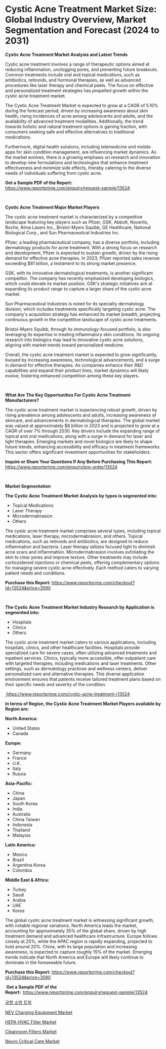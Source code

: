 <p><h1>Cystic Acne Treatment Market Size: Global Industry Overview, Market Segmentation and Forecast (2024 to 2031)</h1></p><p><strong>Cystic Acne Treatment Market Analysis and Latest Trends</strong></p>
<p><p>Cystic acne treatment involves a range of therapeutic options aimed at reducing inflammation, unclogging pores, and preventing future breakouts. Common treatments include oral and topical medications, such as antibiotics, retinoids, and hormonal therapies, as well as advanced procedures like laser therapy and chemical peels. The focus on effective and personalized treatment strategies has propelled growth within the cystic acne treatment market.</p><p>The Cystic Acne Treatment Market is expected to grow at a CAGR of 5.10% during the forecast period, driven by increasing awareness about skin health, rising incidences of acne among adolescents and adults, and the availability of advanced treatment modalities. Additionally, the trend towards holistic and natural treatment options is gaining traction, with consumers seeking safe and effective alternatives to traditional medications.</p><p>Furthermore, digital health solutions, including telemedicine and mobile apps for skin condition management, are influencing market dynamics. As the market evolves, there is a growing emphasis on research and innovation to develop new formulations and technologies that enhance treatment effectiveness and minimize side effects, thereby catering to the diverse needs of individuals suffering from cystic acne.</p></p>
<p><strong>Get a Sample PDF of the Report:&nbsp;</strong> <a href="https://www.reportprime.com/enquiry/request-sample/13524">https://www.reportprime.com/enquiry/request-sample/13524</a></p>
<p>&nbsp;</p>
<p><strong>Cystic Acne Treatment Major Market Players</strong></p>
<p><p>The cystic acne treatment market is characterized by a competitive landscape featuring key players such as Pfizer, GSK, Abbott, Novartis, Roche, Alma Lasers Inc., Bristol-Myers Squibb, GE Healthcare, National Biological Corp., and Sun Pharmaceutical Industries Inc. </p><p>Pfizer, a leading pharmaceutical company, has a diverse portfolio, including dermatology products for acne treatment. With a strong focus on research and development, Pfizer is expected to sustain growth, driven by the rising demand for effective acne therapies. In 2023, Pfizer reported sales revenue exceeding $81 billion, a testament to its strong market presence.</p><p>GSK, with its innovative dermatological treatments, is another significant competitor. The company has recently emphasized developing biologics, which could elevate its market position. GSK's strategic initiatives aim at expanding its product range to capture a larger share of the cystic acne market.</p><p>Sun Pharmaceutical Industries is noted for its specialty dermatology division, which includes treatments specifically targeting cystic acne. The company's acquisition strategy has enhanced its market breadth, projecting continuous growth in the competitive landscape of cystic acne treatments.</p><p>Bristol-Myers Squibb, through its immunology-focused portfolio, is also leveraging its expertise in treating inflammatory skin conditions. Its ongoing research into biologics may lead to innovative cystic acne solutions, aligning with market trends toward personalized medicine.</p><p>Overall, the cystic acne treatment market is expected to grow significantly, buoyed by increasing awareness, technological advancements, and a surge in demand for effective therapies. As companies enhance their R&D capabilities and expand their product lines, market dynamics will likely evolve, fostering enhanced competition among these key players.</p></p>
<p>&nbsp;</p>
<p><strong>What Are The Key Opportunities For Cystic Acne Treatment Manufacturers?</strong></p>
<p><p>The cystic acne treatment market is experiencing robust growth, driven by rising prevalence among adolescents and adults, increasing awareness of skincare, and advancements in dermatological therapies. The global market was valued at approximately $6 billion in 2023 and is projected to grow at a CAGR of over 7% through 2030. Key drivers include the expanding range of topical and oral medications, along with a surge in demand for laser and light therapies. Emerging markets and novel biologics are likely to shape future trends, enhancing accessibility and efficacy in treatment frameworks. This sector offers significant investment opportunities for stakeholders.</p></p>
<p><strong>Inquire or Share Your Questions If Any Before Purchasing This Report:</strong> <a href="https://www.reportprime.com/enquiry/pre-order/13524">https://www.reportprime.com/enquiry/pre-order/13524</a></p>
<p>&nbsp;</p>
<p><strong>Market Segmentation</strong></p>
<p><strong>The Cystic Acne Treatment Market Analysis by types is segmented into:</strong></p>
<p><ul><li>Topical Medications</li><li>Laser Therapy</li><li>Microdermabrasion</li><li>Others</li></ul></p>
<p><p>The cystic acne treatment market comprises several types, including topical medications, laser therapy, microdermabrasion, and others. Topical medications, such as retinoids and antibiotics, are designed to reduce inflammation and bacteria. Laser therapy utilizes focused light to diminish acne scars and inflammation. Microdermabrasion involves exfoliating the skin to clear pores and improve texture. Other treatments may include corticosteroid injections or chemical peels, offering complementary options for managing severe cystic acne effectively. Each method caters to varying patient needs and conditions.</p></p>
<p><strong>Purchase this Report:&nbsp;</strong><a href="https://www.reportprime.com/checkout?id=13524&price=3590">https://www.reportprime.com/checkout?id=13524&price=3590</a></p>
<p>&nbsp;</p>
<p><strong>The Cystic Acne Treatment Market Industry Research by Application is segmented into:</strong></p>
<p><ul><li>Hospitals</li><li>Clinics</li><li>Others</li></ul></p>
<p><p>The cystic acne treatment market caters to various applications, including hospitals, clinics, and other healthcare facilities. Hospitals provide specialized care for severe cases, often utilizing advanced treatments and inpatient services. Clinics, typically more accessible, offer outpatient care with targeted therapies, including medications and laser treatments. Other settings, such as dermatology practices and wellness centers, deliver personalized care and alternative therapies. This diverse application environment ensures that patients receive tailored treatment plans based on their specific needs and severity of the condition.</p></p>
<p><a href="https://www.reportprime.com/cystic-acne-treatment-r13524">&nbsp;https://www.reportprime.com/cystic-acne-treatment-r13524</a></p>
<p><strong>In terms of Region, the Cystic Acne Treatment Market Players available by Region are:</strong></p>
<p>
    <p> <strong> North America: </strong>
        <ul>
            <li>United States</li>
            <li>Canada</li>
        </ul>
        </p> 
    <p> <strong> Europe: </strong>
        <ul>
            <li>Germany</li>
            <li>France</li>
            <li>U.K.</li>
            <li>Italy</li>
            <li>Russia</li>
        </ul>
        </p> 
    <p> <strong> Asia-Pacific: </strong>
        <ul>
            <li>China</li>
            <li>Japan</li>
            <li>South Korea</li>
            <li>India</li>
            <li>Australia</li>
            <li>China Taiwan</li>
            <li>Indonesia</li>
            <li>Thailand</li>
            <li>Malaysia</li>
        </ul>
        </p> 
    <p> <strong> Latin America: </strong>
        <ul>
            <li>Mexico</li>
            <li>Brazil</li>
            <li>Argentina Korea</li>
            <li>Colombia</li>
        </ul>
        </p> 
    <p> <strong> Middle East & Africa: </strong>
        <ul>
            <li>Turkey</li>
            <li>Saudi</li>
            <li>Arabia</li>
            <li>UAE</li>
            <li>Korea</li>
        </ul>
    </p>
    </p>
<p><p>The global cystic acne treatment market is witnessing significant growth, with notable regional variations. North America leads the market, accounting for approximately 35% of the global share, driven by high treatment demand and advanced healthcare infrastructure. Europe follows closely at 25%, while the APAC region is rapidly expanding, projected to hold around 20%. China, with its large population and increasing awareness, is expected to capture roughly 15% of the market. Emerging trends indicate that North America and Europe will likely continue to dominate in the foreseeable future.</p></p>
<p><strong>Purchase this Report: </strong><a href="https://www.reportprime.com/checkout?id=13524&price=3590">https://www.reportprime.com/checkout?id=13524&price=3590</a></p>
<p>&nbsp;<strong>Get a Sample PDF of the Report:&nbsp;&nbsp;</strong><a href="https://www.reportprime.com/enquiry/request-sample/13524">https://www.reportprime.com/enquiry/request-sample/13524</a></p>
<p><strong></strong></p>
<p><p><a href="https://medium.com/@fernandotryo5lson96765/airport-fire-lorry-market-%EC%9D%98-%EA%B8%80%EB%A1%9C%EB%B2%8C-%EC%8B%9C%EC%9E%A5-%EA%B0%9C%EC%9A%94%EB%8A%94-%EC%A0%84-%EC%84%B8%EA%B3%84-%EB%B0%8F-%EC%A3%BC%EC%9A%94-%EC%8B%9C%EC%9E%A5%EC%9D%98-%EC%82%B0%EC%97%85%EC%97%90-%EC%98%81%ED%96%A5%EC%9D%84-%EB%AF%B8%EC%B9%98%EB%8A%94-%EC%A3%BC%EC%9A%94-%ED%8A%B8%EB%A0%8C%EB%93%9C%EC%97%90-%EB%8C%80%ED%95%9C-%EB%8F%85%ED%8A%B9%ED%95%9C-%EA%B4%80%EC%A0%90%EC%9D%84-%EC%A0%9C%EA%B3%B5%ED%95%A9%EB%8B%88%EB%8B%A4-ddb7d90e2409?postPublishedType=initial">공항 소방 트럭</a></p><p><a href="https://medium.com/@peach7904/the-nev-charging-equipment-industry-analysis-report-offers-a-comprehensive-and-current-d80844ca375f">NEV Charging Equipment Market</a></p><p><a href="https://issuu.com/reportprime-2/docs/hepa-hvac-filter-market-size-2030.p_12c0c39d649f8d">HEPA HVAC Filter Market</a></p><p><a href="https://issuu.com/reportprime-2/docs/cleanroom-filters-market-size-2030._4704631811c667">Cleanroom Filters Market</a></p><p><a href="https://github.com/BryceTownsendr/Market-Research-Report-List-6/blob/main/neuro-critical-care-market.md">Neuro Critical Care Market</a></p></p>